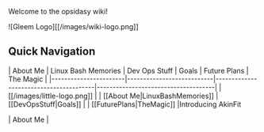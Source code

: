 Welcome to the opsidasy wiki!


![Gleem Logo][[/images/wiki-logo.png]]


## Quick Navigation

| About Me    | Linux Bash Memories    | Dev Ops Stuff
| Goals       | Future Plans           | The Magic                 |
|-----------------------|---------------------------|----------------------------------------|-------------------------------------|
| [[/images/little-logo.png]] |
| [[About Me|LinuxBashMemories]] | [[DevOpsStuff|Goals]] |
| [[FuturePlans|TheMagic]]
|Introducing AkinFit

| About Me |